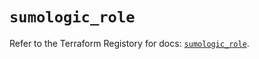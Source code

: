 # `sumologic_role`

Refer to the Terraform Registory for docs: [`sumologic_role`](https://www.terraform.io/docs/providers/sumologic/r/role).
